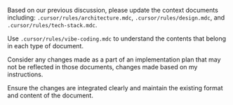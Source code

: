 <!--
<promptSpec>
    <goal>To make specific, targeted updates to a single core context document (architecture.mdc, tech-stack.mdc, or design.mdc) outside of a plan's lifecycle.</goal>
    <usage>
        <scenario>Use when a core document needs changes not tied to a specific plan step's "Core Document Updates" section. Or when making ad-hoc updates.</scenario>
        <tooling>Likely with a frontier AI model.</tooling>
        <placeholders>
            <placeholder name="[topic of change]">Briefly describe the reason or area for the update.</placeholder>
            <placeholder name="[core-doc-filename.mdc]">The exact filename of the document to modify (e.g., architecture.mdc).</placeholder>
        </placeholders>
        <notes>User should provide clear, precise instructions on the changes to be made within the main body of the prompt. AI should refer to .cursor/rules/vibe-coding.mdc for document content guidelines.</notes>
    </usage>
    <nextSteps>
        <step>Review the specified .cursor/rules/[core-doc-filename.mdc] to ensure the AI integrated changes accurately.</step>
        <step>Verify the document's format and style are maintained.</step>
        <step>Confirm it correctly reflects the intended updates.</step>
    </nextSteps>
</promptSpec>
-->
Based on our previous discussion, please update the context documents including: `.cursor/rules/architecture.mdc`, `.cursor/rules/design.mdc`, and `.cursor/rules/tech-stack.mdc`. 

Use `.cursor/rules/vibe-coding.mdc` to understand the contents that belong in each type of document.

Consider any changes made as a part of an implementation plan that may not be reflected in those documents, changes made based on my instructions.

Ensure the changes are integrated clearly and maintain the existing format and content of the document. 